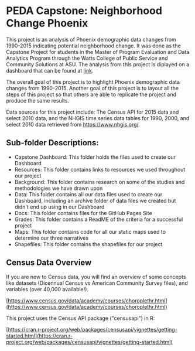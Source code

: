 # PEDA Capstone: Neighborhood Change Phoenix

This project is an analysis of Phoenix demographic data changes from 1990-2015 indicating potential neighborhood change. It was done as the Capstone Project for students in the Master of Program Evaluation and Data Analytics Program through the Watts College of Public Service and Community Solutions at ASU. The analysis from this project is diplayed on a dashboard that can be found at [link](https://capstone-2019.shinyapps.io/PEDA_Capstone_2019/).

The overall goal of this project is to highlight Phoenix demographic data changes from 1990-2015. Another goal of this project is to layout all the steps of this project so that others are able to replicate the project and produce the same results. 

Data sources for this project include:
The Census API for 2015 data and select 2010 data, and the NHGIS time series data tables for 1990, 2000, and select 2010 data retrieved from https://www.nhgis.org/. 


## Sub-folder Descriptions:
- Capstone Dashboard: This folder holds the files used to create our Dashboard
- Resources: This folder contains links to resources we used throughout our project
- Background: This folder contains research on some of the studies and methodologies we have drawn upon
- Data: This folder contains all our data files used to create our Dashboard, including an archive folder of data files we created but didn't end up using in our Dashboard
- Docs: This folder contains files for the GitHub Pages Site
- Grades: This folder contains a ReadME of the criteria for a successful project
- Maps: This folder contains code for all our static maps used to determine our three narratives
- Shapefiles: This folder contains the shapefiles for our project

## Census Data Overview

If you are new to Census data, you will find an overview of some concepts like datasets (Dicennual Census vs American Community Survey files), and variables (over 40,000 available!). 

[https://www.census.gov/data/academy/courses/choroplethr.html](https://www.census.gov/data/academy/courses/choroplethr.html)

This project uses the Census API package ("censusapi") in R:

[https://cran.r-project.org/web/packages/censusapi/vignettes/getting-started.html](https://cran.r-project.org/web/packages/censusapi/vignettes/getting-started.html)

